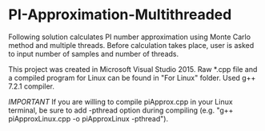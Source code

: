 # PI-Approximation-Multithreaded

Following solution calculates PI number approximation using Monte Carlo method and multiple threads. Before calculation takes place, user is asked to input number of samples and number of threads.

This project was created in Microsoft Visual Studio 2015.
Raw *.cpp file and a compiled program for Linux can be found in "For Linux" folder. Used g++ 7.2.1 compiler.

*IMPORTANT* If you are willing to compile piApprox.cpp in your Linux terminal, be sure to add -pthread option during compiling (e.g. "g++ piApproxLinux.cpp -o piApproxLinux -pthread").

